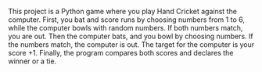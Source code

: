 This project is a Python game where you play Hand Cricket against the computer. First, you bat and score runs by choosing numbers from 1 to 6, while the computer bowls with random numbers. If both numbers match, you are out. Then the computer bats, and you bowl by choosing numbers. If the numbers match, the computer is out. The target for the computer is your score +1. Finally, the program compares both scores and declares the winner or a tie.
